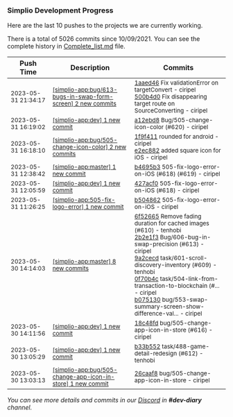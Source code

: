 
### Simplio Development Progress

Here are the last 10 pushes to the projects we are currently working.

There is a total of 5026 commits since 10/09/2021. You can see the complete history in
 [Complete_list.md](Complete_list.md) file.

| Push Time | Description | Commits |
| --- | --- | --- |
| <sub>2023-05-31 21:34:17</sub> | <sub>[[simplio-app:bug/613\-bugs\-in\-swap\-form\-screen] 2 new commits](https://github.com/SimplioOfficial/simplio-app/compare/a12ebd84a580...500b4d0fdffe)</sub> | <sub>[1aaed46](https://github.com/SimplioOfficial/simplio-app/commit/1aaed46b091c5c5255df92e33e5efaaf47574355) Fix validationError on targetConvert - ciripel<br>[500b4d0](https://github.com/SimplioOfficial/simplio-app/commit/500b4d0fdffe437b447b2a1a31f3d89172d96d1f) Fix disappearing target route on SourceConverting - ciripel</sub> |
| <sub>2023-05-31 16:19:02</sub> | <sub>[[simplio-app:dev] 1 new commit](https://github.com/SimplioOfficial/simplio-app/commit/a12ebd84a5806f72109557eaed2a20c1b75fcd06)</sub> | <sub>[a12ebd8](https://github.com/SimplioOfficial/simplio-app/commit/a12ebd84a5806f72109557eaed2a20c1b75fcd06) Bug/505-change-icon-color (#620) - ciripel</sub> |
| <sub>2023-05-31 16:18:10</sub> | <sub>[[simplio-app:bug/505\-change\-icon\-color] 2 new commits](https://github.com/SimplioOfficial/simplio-app/compare/427acf0f2962...e2ec88275620)</sub> | <sub>[1f9f411](https://github.com/SimplioOfficial/simplio-app/commit/1f9f4112b0b9fb105bc317b406df48c09c0c055a) rounded for android - ciripel<br>[e2ec882](https://github.com/SimplioOfficial/simplio-app/commit/e2ec88275620665ace0f2dcfa5c0a31e5c0f185d) added square icon for iOS - ciripel</sub> |
| <sub>2023-05-31 12:38:42</sub> | <sub>[[simplio-app:master] 1 new commit](https://github.com/SimplioOfficial/simplio-app/commit/b4695b31ee90c48df76db195ea086d657138f46f)</sub> | <sub>[b4695b3](https://github.com/SimplioOfficial/simplio-app/commit/b4695b31ee90c48df76db195ea086d657138f46f) 505-fix-logo-error-on-iOS (#618) (#619) - ciripel</sub> |
| <sub>2023-05-31 12:05:59</sub> | <sub>[[simplio-app:dev] 1 new commit](https://github.com/SimplioOfficial/simplio-app/commit/427acf0f29622eec0addad4b048d916ddcb7ef7d)</sub> | <sub>[427acf0](https://github.com/SimplioOfficial/simplio-app/commit/427acf0f29622eec0addad4b048d916ddcb7ef7d) 505-fix-logo-error-on-iOS (#618) - ciripel</sub> |
| <sub>2023-05-31 11:26:25</sub> | <sub>[[simplio-app:505\-fix\-logo\-error] 1 new commit](https://github.com/SimplioOfficial/simplio-app/commit/b504862c0703c0c4ee63b18f1159bcf4ab10db48)</sub> | <sub>[b504862](https://github.com/SimplioOfficial/simplio-app/commit/b504862c0703c0c4ee63b18f1159bcf4ab10db48) 505-fix-logo-error-on-iOS - ciripel</sub> |
| <sub>2023-05-30 14:14:03</sub> | <sub>[[simplio-app:master] 8 new commits](https://github.com/SimplioOfficial/simplio-app/compare/4f8d0dd46031...0651746e3a0b)</sub> | <sub>[6f52665](https://github.com/SimplioOfficial/simplio-app/commit/6f52665f2985ef04882b8e871002546a3866fe03) Remove fading duration for cached images (#610) - tenhobi<br>[2b2e1f3](https://github.com/SimplioOfficial/simplio-app/commit/2b2e1f37368e51673f6c8b079c0519837598c748) Bug/606-bug-in-swap-precision (#613) - ciripel<br>[9a2cecd](https://github.com/SimplioOfficial/simplio-app/commit/9a2cecda534c0340927555f324957a4615ef2e73) task/601-scroll-discovery-inventory (#609) - tenhobi<br>[0f70b4c](https://github.com/SimplioOfficial/simplio-app/commit/0f70b4c487f14221e95b8dfd9fdda9d72070c4c1) task/504-link-from-transaction-to-blockchain (#... - ciripel<br>[b075130](https://github.com/SimplioOfficial/simplio-app/commit/b0751308a7d3f8b640c67ec8d3755681297bc051) bug/553-swap-summary-screen-show-difference-val... - ciripel</sub> |
| <sub>2023-05-30 14:11:56</sub> | <sub>[[simplio-app:dev] 1 new commit](https://github.com/SimplioOfficial/simplio-app/commit/18c48fde2f0ffb8ef3e39fdd589fe54337e551ea)</sub> | <sub>[18c48fd](https://github.com/SimplioOfficial/simplio-app/commit/18c48fde2f0ffb8ef3e39fdd589fe54337e551ea) bug/505-change-app-icon-in-store (#616) - ciripel</sub> |
| <sub>2023-05-30 13:05:29</sub> | <sub>[[simplio-app:dev] 1 new commit](https://github.com/SimplioOfficial/simplio-app/commit/b33b552d83899cac8a77a662fd4fd5bd74b45438)</sub> | <sub>[b33b552](https://github.com/SimplioOfficial/simplio-app/commit/b33b552d83899cac8a77a662fd4fd5bd74b45438) task/488-game-detail-redesign (#612) - tenhobi</sub> |
| <sub>2023-05-30 13:03:13</sub> | <sub>[[simplio-app:bug/505\-change\-app\-icon\-in\-store] 1 new commit](https://github.com/SimplioOfficial/simplio-app/commit/26caaf89306d5b7e8ec012fea43449e1cb9d7b37)</sub> | <sub>[26caaf8](https://github.com/SimplioOfficial/simplio-app/commit/26caaf89306d5b7e8ec012fea43449e1cb9d7b37) bug/505-change-app-icon-in-store - ciripel</sub> |

_You can see more details and commits in our [Discord](https://discord.gg/aKhjuwZmdP) in **#dev-diary** channel._
